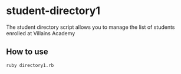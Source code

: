# student-directory1 #

The student directory script allows you to manage the list of students enrolled at Villains Academy

## How to use ##

```shell
ruby directory1.rb
```
